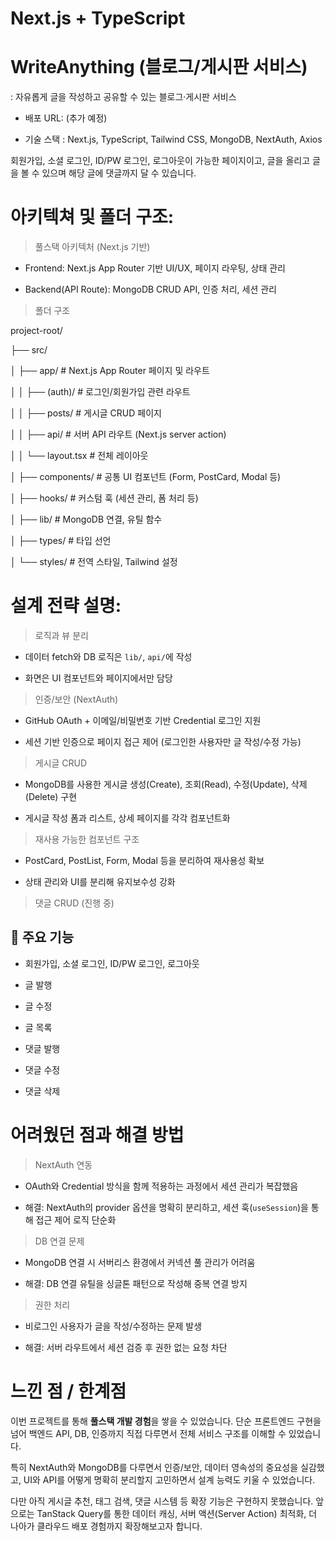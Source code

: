 # Next.js + TypeScript  
# WriteAnything (블로그/게시판 서비스)  

: 자유롭게 글을 작성하고 공유할 수 있는 블로그·게시판 서비스  

- 배포 URL: (추가 예정)  

- 기술 스택 : Next.js, TypeScript, Tailwind CSS, MongoDB, NextAuth, Axios

회원가입, 소셜 로그인, ID/PW 로그인, 로그아웃이 가능한 페이지이고, 글을 올리고 글을 볼 수 있으며 해당 글에 댓글까지 달 수 있습니다.

# 아키텍쳐 및 폴더 구조:

> 풀스택 아키텍처 (Next.js 기반)

- Frontend: Next.js App Router 기반 UI/UX, 페이지 라우팅, 상태 관리  

- Backend(API Route): MongoDB CRUD API, 인증 처리, 세션 관리 

> 폴더 구조

project-root/

├── src/

│ ├── app/ # Next.js App Router 페이지 및 라우트

│ │ ├── (auth)/ # 로그인/회원가입 관련 라우트

│ │ ├── posts/ # 게시글 CRUD 페이지

│ │ ├── api/ # 서버 API 라우트 (Next.js server action)

│ │ └── layout.tsx # 전체 레이아웃

│ ├── components/ # 공통 UI 컴포넌트 (Form, PostCard, Modal 등)

│ ├── hooks/ # 커스텀 훅 (세션 관리, 폼 처리 등)

│ ├── lib/ # MongoDB 연결, 유틸 함수

│ ├── types/ # 타입 선언

│ └── styles/ # 전역 스타일, Tailwind 설정


# 설계 전략 설명:

> 로직과 뷰 분리

- 데이터 fetch와 DB 로직은 `lib/`, `api/`에 작성  

- 화면은 UI 컴포넌트와 페이지에서만 담당  

> 인증/보안 (NextAuth)

- GitHub OAuth + 이메일/비밀번호 기반 Credential 로그인 지원  

- 세션 기반 인증으로 페이지 접근 제어 (로그인한 사용자만 글 작성/수정 가능)  

> 게시글 CRUD

- MongoDB를 사용한 게시글 생성(Create), 조회(Read), 수정(Update), 삭제(Delete) 구현 

- 게시글 작성 폼과 리스트, 상세 페이지를 각각 컴포넌트화  

> 재사용 가능한 컴포넌트 구조

- PostCard, PostList, Form, Modal 등을 분리하여 재사용성 확보  

- 상태 관리와 UI를 분리해 유지보수성 강화  

> 댓글 CRUD (진행 중)

## 🚀 주요 기능

- 회원가입, 소셜 로그인, ID/PW 로그인, 로그아웃

- 글 발행

- 글 수정

- 글 목록

- 댓글 발행

- 댓글 수정

- 댓글 삭제


# 어려웠던 점과 해결 방법

> NextAuth 연동

- OAuth와 Credential 방식을 함께 적용하는 과정에서 세션 관리가 복잡했음  

- 해결: NextAuth의 provider 옵션을 명확히 분리하고, 세션 훅(`useSession`)을 통해 접근 제어 로직 단순화  

> DB 연결 문제

- MongoDB 연결 시 서버리스 환경에서 커넥션 풀 관리가 어려움  

- 해결: DB 연결 유틸을 싱글톤 패턴으로 작성해 중복 연결 방지  

> 권한 처리

- 비로그인 사용자가 글을 작성/수정하는 문제 발생  

- 해결: 서버 라우트에서 세션 검증 후 권한 없는 요청 차단 


# 느낀 점 / 한계점

이번 프로젝트를 통해 **풀스택 개발 경험**을 쌓을 수 있었습니다. 단순 프론트엔드 구현을 넘어 백엔드 API, DB, 인증까지 직접 다루면서 전체 서비스 구조를 이해할 수 있었습니다.  

특히 NextAuth와 MongoDB를 다루면서 인증/보안, 데이터 영속성의 중요성을 실감했고, UI와 API를 어떻게 명확히 분리할지 고민하면서 설계 능력도 키울 수 있었습니다.  

다만 아직 게시글 추천, 태그 검색, 댓글 시스템 등 확장 기능은 구현하지 못했습니다. 앞으로는 TanStack Query를 통한 데이터 캐싱, 서버 액션(Server Action) 최적화, 더 나아가 클라우드 배포 경험까지 확장해보고자 합니다.  